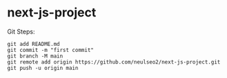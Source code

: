# next-js-project

Git Steps:

```
git add README.md
git commit -m "first commit"
git branch -M main
git remote add origin https://github.com/neulseo2/next-js-project.git
git push -u origin main
```
